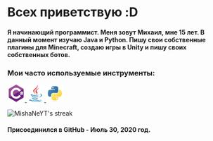 <h1>Всех приветствую :D</h1>
<h4>Я начинающий программист. Меня зовут Михаил, мне 15 лет. В данный момент изучаю Java и Python. Пишу свои собственные плагины для Minecraft, создаю игры в Unity и  пишу своих собственных ботов.</h4>

<h3>Мои часто используемые инструменты:</h3>
<p> <a href="https://www.w3schools.com/cs/" target="_blank" rel="noreferrer"> <img src="https://raw.githubusercontent.com/devicons/devicon/master/icons/csharp/csharp-original.svg" alt="csharp" width="40" height="40"/> </a> <a href="https://www.java.com" target="_blank" rel="noreferrer"> <img src="https://raw.githubusercontent.com/devicons/devicon/master/icons/java/java-original.svg" alt="java" width="40" height="40"/> </a> <a href="https://www.python.org" target="_blank" rel="noreferrer"> <img src="https://raw.githubusercontent.com/devicons/devicon/master/icons/python/python-original.svg" alt="python" width="40" height="40"/> </a> </p>

![MishaNeYT's streak](https://github-readme-streak-stats.herokuapp.com/?user=MishaNeYT&theme=dark&hide_border=true)

<h4>Присоединился в GitHub - Июль 30, 2020 год.</h4>
